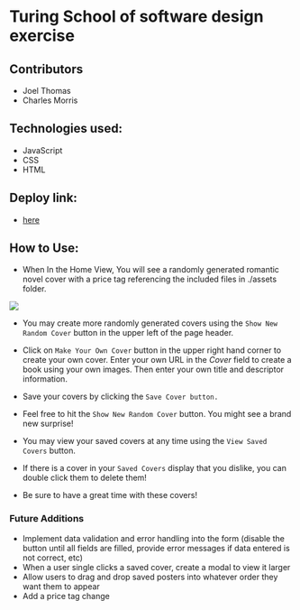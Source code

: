 # Turing School of software design exercise
## Contributors
* Joel Thomas
* Charles Morris

## Technologies used:
* JavaScript
* CSS
* HTML

## Deploy link:
* [here](https://shakikka.github.io/romcom/)

## How to Use:

* When In the Home View, You will see a randomly generated romantic novel cover with a price tag referencing the included files in ./assets folder.

<img src="https://imgur.com/a/FWioYCM">

* You may create more randomly generated covers using the `Show New Random Cover` button in the upper left of the page header.

* Click on `Make Your Own Cover` button in the upper right hand corner to create your own cover. Enter your own URL in the _*Cover*_ field to create a book using your own images.  Then enter your own title and descriptor information.

* Save your covers by clicking the `Save Cover button.`

* Feel free to hit the `Show New Random Cover` button. You might see a brand new surprise!                              

* You may view your saved covers at any time using the `View Saved Covers` button.

* If there is a cover in your `Saved Covers` display that you dislike, you can double click them to delete them!

* Be sure to have a great time with these covers!


### Future Additions
* Implement data validation and error handling into the form (disable the button until all fields are filled, provide error messages if data entered is not correct, etc)
* When a user single clicks a saved cover, create a modal to view it larger
* Allow users to drag and drop saved posters into whatever order they want them to appear
* Add a price tag change
